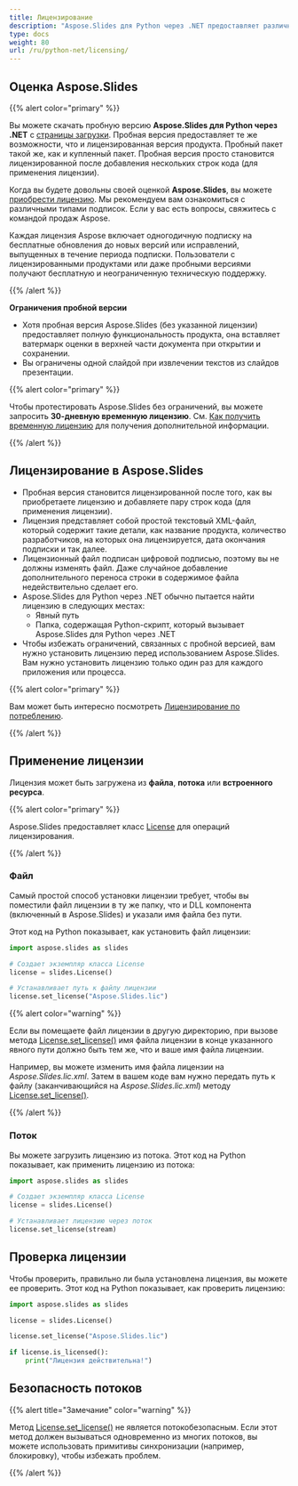 ```yaml
---
title: Лицензирование
description: "Aspose.Slides для Python через .NET предоставляет различные планы для покупки или предлагает Бесплатную пробную версию и 30-дневную временную лицензию для оценки с использованием политик лицензирования и подписки."
type: docs
weight: 80
url: /ru/python-net/licensing/
---
```


## **Оценка Aspose.Slides**

{{% alert color="primary" %}} 

Вы можете скачать пробную версию **Aspose.Slides для Python через .NET** с [страницы загрузки](https://pypi.org/project/Aspose.Slides/). Пробная версия предоставляет те же возможности, что и лицензированная версия продукта. Пробный пакет такой же, как и купленный пакет. Пробная версия просто становится лицензированной после добавления нескольких строк кода (для применения лицензии).

Когда вы будете довольны своей оценкой **Aspose.Slides**, вы можете [приобрести лицензию](https://purchase.aspose.com/buy). Мы рекомендуем вам ознакомиться с различными типами подписок. Если у вас есть вопросы, свяжитесь с командой продаж Aspose.

Каждая лицензия Aspose включает одногодичную подписку на бесплатные обновления до новых версий или исправлений, выпущенных в течение периода подписки. Пользователи с лицензированными продуктами или даже пробными версиями получают бесплатную и неограниченную техническую поддержку.

{{% /alert %}} 

**Ограничения пробной версии**

* Хотя пробная версия Aspose.Slides (без указанной лицензии) предоставляет полную функциональность продукта, она вставляет ватермарк оценки в верхней части документа при открытии и сохранении.
* Вы ограничены одной слайдой при извлечении текстов из слайдов презентации.

{{% alert color="primary" %}} 

Чтобы протестировать Aspose.Slides без ограничений, вы можете запросить **30-дневную временную лицензию**. См. [Как получить временную лицензию](https://purchase.aspose.com/temporary-license) для получения дополнительной информации.

{{% /alert %}}

## **Лицензирование в Aspose.Slides**

* Пробная версия становится лицензированной после того, как вы приобретаете лицензию и добавляете пару строк кода (для применения лицензии).
* Лицензия представляет собой простой текстовый XML-файл, который содержит такие детали, как название продукта, количество разработчиков, на которых она лицензируется, дата окончания подписки и так далее.
* Лицензионный файл подписан цифровой подписью, поэтому вы не должны изменять файл. Даже случайное добавление дополнительного переноса строки в содержимое файла недействительно сделает его.
* Aspose.Slides для Python через .NET обычно пытается найти лицензию в следующих местах:
  * Явный путь
  * Папка, содержащая Python-скрипт, который вызывает Aspose.Slides для Python через .NET
* Чтобы избежать ограничений, связанных с пробной версией, вам нужно установить лицензию перед использованием Aspose.Slides. Вам нужно установить лицензию только один раз для каждого приложения или процесса.

{{% alert color="primary" %}} 

Вам может быть интересно посмотреть [Лицензирование по потреблению](/slides/ru/python-net/metered-licensing/).

{{% /alert %}} 


## **Применение лицензии**

Лицензия может быть загружена из **файла**, **потока** или **встроенного ресурса**. 

{{% alert color="primary" %}}

Aspose.Slides предоставляет класс [License](https://reference.aspose.com/slides/python-net/aspose.slides/license/) для операций лицензирования.

{{% /alert %}} 

### **Файл**

Самый простой способ установки лицензии требует, чтобы вы поместили файл лицензии в ту же папку, что и DLL компонента (включенный в Aspose.Slides) и указали имя файла без пути.

Этот код на Python показывает, как установить файл лицензии:

``` python
import aspose.slides as slides

# Создает экземпляр класса License 
license = slides.License()

# Устанавливает путь к файлу лицензии
license.set_license("Aspose.Slides.lic")
```

{{% alert color="warning" %}} 

Если вы помещаете файл лицензии в другую директорию, при вызове метода [License.set_license()](https://reference.aspose.com/slides/python-net/aspose.slides/license/) имя файла лицензии в конце указанного явного пути должно быть тем же, что и ваше имя файла лицензии.

Например, вы можете изменить имя файла лицензии на *Aspose.Slides.lic.xml*. Затем в вашем коде вам нужно передать путь к файлу (заканчивающийся на *Aspose.Slides.lic.xml*) методу [License.set_license()](https://reference.aspose.com/slides/python-net/aspose.slides/license/).

{{% /alert %}}

### **Поток**

Вы можете загрузить лицензию из потока. Этот код на Python показывает, как применить лицензию из потока:

``` python
import aspose.slides as slides

# Создает экземпляр класса License 
license = slides.License()

# Устанавливает лицензию через поток
license.set_license(stream)
```

## **Проверка лицензии**

Чтобы проверить, правильно ли была установлена лицензия, вы можете ее проверить. Этот код на Python показывает, как проверить лицензию:

```python
import aspose.slides as slides

license = slides.License()

license.set_license("Aspose.Slides.lic")

if license.is_licensed():
    print("Лицензия действительна!")
```

## **Безопасность потоков**

{{% alert title="Замечание" color="warning" %}} 

Метод [License.set_license()](https://reference.aspose.com/slides/python-net/aspose.slides/license/) не является потокобезопасным. Если этот метод должен вызываться одновременно из многих потоков, вы можете использовать примитивы синхронизации (например, блокировку), чтобы избежать проблем. 

{{% /alert %}}